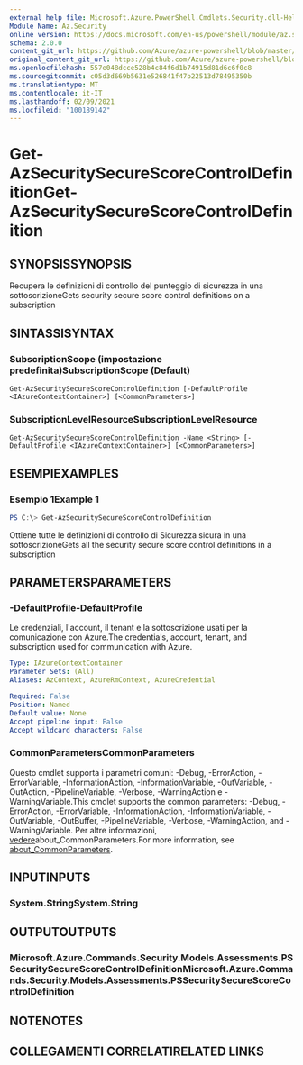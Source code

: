 ```yaml
---
external help file: Microsoft.Azure.PowerShell.Cmdlets.Security.dll-Help.xml
Module Name: Az.Security
online version: https://docs.microsoft.com/en-us/powershell/module/az.security/Get-AzSecuritySecureScoreControlDefinition
schema: 2.0.0
content_git_url: https://github.com/Azure/azure-powershell/blob/master/src/Security/Security/help/Get-AzSecuritySecureScoreControlDefinition.md
original_content_git_url: https://github.com/Azure/azure-powershell/blob/master/src/Security/Security/help/Get-AzSecuritySecureScoreControlDefinition.md
ms.openlocfilehash: 557e048dcce528b4c84f6d1b74915d81d6c6f0c8
ms.sourcegitcommit: c05d3d669b5631e526841f47b22513d78495350b
ms.translationtype: MT
ms.contentlocale: it-IT
ms.lasthandoff: 02/09/2021
ms.locfileid: "100189142"
---
```

# <span data-ttu-id="d30c4-101">Get-AzSecuritySecureScoreControlDefinition</span><span class="sxs-lookup"><span data-stu-id="d30c4-101">Get-AzSecuritySecureScoreControlDefinition</span></span>

## <span data-ttu-id="d30c4-102">SYNOPSIS</span><span class="sxs-lookup"><span data-stu-id="d30c4-102">SYNOPSIS</span></span>
<span data-ttu-id="d30c4-103">Recupera le definizioni di controllo del punteggio di sicurezza in una sottoscrizione</span><span class="sxs-lookup"><span data-stu-id="d30c4-103">Gets security secure score control definitions on a subscription</span></span>

## <span data-ttu-id="d30c4-104">SINTASSI</span><span class="sxs-lookup"><span data-stu-id="d30c4-104">SYNTAX</span></span>

### <span data-ttu-id="d30c4-105">SubscriptionScope (impostazione predefinita)</span><span class="sxs-lookup"><span data-stu-id="d30c4-105">SubscriptionScope (Default)</span></span>
```
Get-AzSecuritySecureScoreControlDefinition [-DefaultProfile <IAzureContextContainer>] [<CommonParameters>]
```

### <span data-ttu-id="d30c4-106">SubscriptionLevelResource</span><span class="sxs-lookup"><span data-stu-id="d30c4-106">SubscriptionLevelResource</span></span>
```
Get-AzSecuritySecureScoreControlDefinition -Name <String> [-DefaultProfile <IAzureContextContainer>] [<CommonParameters>]
```

## <span data-ttu-id="d30c4-107">ESEMPI</span><span class="sxs-lookup"><span data-stu-id="d30c4-107">EXAMPLES</span></span>

### <span data-ttu-id="d30c4-108">Esempio 1</span><span class="sxs-lookup"><span data-stu-id="d30c4-108">Example 1</span></span>
```powershell
PS C:\> Get-AzSecuritySecureScoreControlDefinition
```

<span data-ttu-id="d30c4-109">Ottiene tutte le definizioni di controllo di Sicurezza sicura in una sottoscrizione</span><span class="sxs-lookup"><span data-stu-id="d30c4-109">Gets all the security secure score control definitions in a subscription</span></span>

## <span data-ttu-id="d30c4-110">PARAMETERS</span><span class="sxs-lookup"><span data-stu-id="d30c4-110">PARAMETERS</span></span>

### <span data-ttu-id="d30c4-111">-DefaultProfile</span><span class="sxs-lookup"><span data-stu-id="d30c4-111">-DefaultProfile</span></span>
<span data-ttu-id="d30c4-112">Le credenziali, l'account, il tenant e la sottoscrizione usati per la comunicazione con Azure.</span><span class="sxs-lookup"><span data-stu-id="d30c4-112">The credentials, account, tenant, and subscription used for communication with Azure.</span></span>

```yaml
Type: IAzureContextContainer
Parameter Sets: (All)
Aliases: AzContext, AzureRmContext, AzureCredential

Required: False
Position: Named
Default value: None
Accept pipeline input: False
Accept wildcard characters: False
```

### <span data-ttu-id="d30c4-113">CommonParameters</span><span class="sxs-lookup"><span data-stu-id="d30c4-113">CommonParameters</span></span>
<span data-ttu-id="d30c4-114">Questo cmdlet supporta i parametri comuni: -Debug, -ErrorAction, -ErrorVariable, -InformationAction, -InformationVariable, -OutVariable, -OutAction, -PipelineVariable, -Verbose, -WarningAction e -WarningVariable.</span><span class="sxs-lookup"><span data-stu-id="d30c4-114">This cmdlet supports the common parameters: -Debug, -ErrorAction, -ErrorVariable, -InformationAction, -InformationVariable, -OutVariable, -OutBuffer, -PipelineVariable, -Verbose, -WarningAction, and -WarningVariable.</span></span> <span data-ttu-id="d30c4-115">Per altre informazioni, [vedere](http://go.microsoft.com/fwlink/?LinkID=113216)about_CommonParameters.</span><span class="sxs-lookup"><span data-stu-id="d30c4-115">For more information, see [about_CommonParameters](http://go.microsoft.com/fwlink/?LinkID=113216).</span></span>

## <span data-ttu-id="d30c4-116">INPUT</span><span class="sxs-lookup"><span data-stu-id="d30c4-116">INPUTS</span></span>

### <span data-ttu-id="d30c4-117">System.String</span><span class="sxs-lookup"><span data-stu-id="d30c4-117">System.String</span></span>

## <span data-ttu-id="d30c4-118">OUTPUT</span><span class="sxs-lookup"><span data-stu-id="d30c4-118">OUTPUTS</span></span>

### <span data-ttu-id="d30c4-119">Microsoft.Azure.Commands.Security.Models.Assessments.PSSecuritySecureScoreControlDefinition</span><span class="sxs-lookup"><span data-stu-id="d30c4-119">Microsoft.Azure.Commands.Security.Models.Assessments.PSSecuritySecureScoreControlDefinition</span></span>

## <span data-ttu-id="d30c4-120">NOTE</span><span class="sxs-lookup"><span data-stu-id="d30c4-120">NOTES</span></span>

## <span data-ttu-id="d30c4-121">COLLEGAMENTI CORRELATI</span><span class="sxs-lookup"><span data-stu-id="d30c4-121">RELATED LINKS</span></span>
